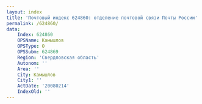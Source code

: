 ```yaml
---
layout: index
title: 'Почтовый индекс 624860: отделение почтовой связи Почты России'
permalink: /624860/
data:
    Index: 624860
    OPSName: Камышлов
    OPSType: О
    OPSSubm: 624869
    Region: 'Свердловская область'
    Autonom: ''
    Area: ''
    City: Камышлов
    City1: ''
    ActDate: '20080214'
    IndexOld: ''
---
```

